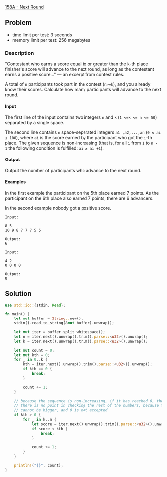 [158A - Next Round](https://codeforces.com/problemset/problem/158/A)

## Problem

* time limit per test: 3 seconds
* memory limit per test: 256 megabytes

### Description

"Contestant who earns a score equal to or greater than the `k`-th place
finisher's score will advance to the next round, as long as the contestant earns
a positive score..." — an excerpt from contest rules.

A total of `n` participants took part in the contest (`n>=k`), and you already
know their scores. Calculate how many participants will advance to the next
round.

#### Input

The first line of the input contains two integers `n`
and `k` (`1 <=k <= n <= 50`)  separated by a single space.

The second line contains `n` space-separated
integers `a1 ,a2,...,an` (`0 ≤ ai ≤ 100`), where `ai` is the score earned by the
participant who got the `i`-th place. The given sequence is non-increasing (that
is, for all `i` from `1` to `n - 1` the following condition is
fulfilled: `ai ≥ ai +1`).

#### Output

Output the number of participants who advance to the next round.

#### Examples

In the first example the participant on the 5th place earned 7 points. As the
participant on the 6th place also earned 7 points, there are 6 advancers.

In the second example nobody got a positive score.

```
Input:

8 5
10 9 8 7 7 7 5 5

Output: 
6
```

```
Input:

4 2
0 0 0 0

Output: 
0
```

## Solution

```rust
use std::io::{stdin, Read};

fn main() {
    let mut buffer = String::new();
    stdin().read_to_string(&mut buffer).unwrap();

    let mut iter = buffer.split_whitespace();
    let n = iter.next().unwrap().trim().parse::<u32>().unwrap();
    let k = iter.next().unwrap().trim().parse::<u32>().unwrap();

    let mut count = 0;
    let mut kth = 0;
    for _ in 0..k {
        kth = iter.next().unwrap().trim().parse::<u32>().unwrap();
        if kth == 0 {
            break;
        }

        count += 1;
    }

    // because the sequence is non-increasing, if it has reached 0, then 
    // there is no point in checking the rest of the numbers, because they 
    // cannot be bigger, and 0 is not accepted
    if kth > 0 {
        for _ in k..n {
            let score = iter.next().unwrap().trim().parse::<u32>().unwrap();
            if score < kth {
                break;
            }

            count += 1;
        }
    }

    println!("{}", count);
}
```
